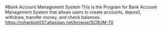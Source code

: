 #Bank Account Management System
This is the Program for Bank Account Management System
that allows users to create accounts, deposit, withdraw, transfer money, and check balances.
https://rohanbisht37.atlassian.net/browse/SCRUM-70
